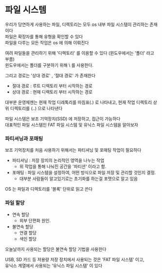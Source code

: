 # 파일 시스템
우리가 당연하게 사용하는 파일, 디렉토리는 모두 os 내부 파일 시스템이 관리하는 존재이다 <br>
파일은 확장자를 통해 유형을 확인할 수 있다 <br>
파일을 다루는 모든 작업은 os 에 의해 이뤄진다 <br>

여려 파일들을 관리하기 위해  '디렉토리' 를 이용할 수 있다 (윈도우에서는 '폴더' 라고 부름)<br>
윈도우에서는 폴더를 구분하기 위해 \\ 를 사용한다. <br>

그리고 경로는 '상대 경로' , '절대 경로' 가 존재한다 <br>
- 절대 경로 : 루트 디렉토리 부터 시작하는 경로
- 상대 경로 : 현재 디렉토리 부터 시작하는 경로

대부분 운영체젠는 현재 작업 디레톡리를 마침표(.) 로 나타내고, 현재 작업 디렉토리 상위 디렉토리를 (..) 으로 나타낸다 <br>


파일 시스템은 보조 기억장치(SSD) 에 저장하고, 접근이 가능하다 <br>
대표적인 파일 시스템인 FAT 파일 시스템 및 유닉스 파일 시스템을 알아보자 <br>

### 파티셔닝과 포매팅
보조 기억장치를 처음 사용하기 위해서는 파티셔닝 및 포매팅 작업이 필요하다 <br>

- 파티셔닝 : 저장 장치의 논리적인 영역을 나누는 작업
  - 위 작업을 통해 나눠진 공간을 '파티션' 이라고 함.
- 포매팅 : 파일 시스템을 설정하여, 어떤 방식으로 파일 저장 및 관리할 것인지 결정.
  - 대부분 사람들이 알고있기로는 초기화를 하는걸 포맷으로 알고 있음


OS 는 파일과 디렉토리를 '블록' 단위로 읽고 쓴다 <br>

### 파일 할당
- 연속 할당
  - 외부 단편화 원인.
- 불연속 할당
  - 연결 할당
  - 색인 할당

오늘날까지 사용되는 할당은 불연속 할당 기법을 사용한다 <br>



USB, SD 카드 등 저용량 저장 장치에서 사용되는 것은 'FAT 파일 시스템' 이고, <br>
유닉스 계열에서 사용되는 '유닉스 파일 시스템' 이 있다 <br>